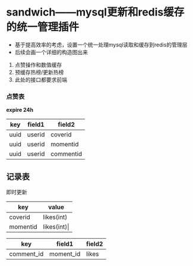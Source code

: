 # sandwich——mysql更新和redis缓存的统一管理插件
* 基于提高效率的考虑，设置一个统一处理mysql读取和缓存到redis的管理层
* 后续会画一个详细的构造图出来

1. 点赞操作和数值缓存
2. 预缓存热榜/更新热榜
3. 此处的接口都要求前端

### 点赞表

**expire 24h**

| key  | field1 | field2    |
| ---- | ------ | --------- |
| uuid | userid | coverid   |
| uuid | userid | momentid  |
| uuid | userid | commentid |

## 记录表

即时更新

| key      | value        |
| -------- | ------------ |
| coverid  | likes(int)   |
| momentid | likes(int)\| |

| key        | field1    | field2 |
| ---------- | --------- | ------ |
| comment_id | moment_id | likes  |

